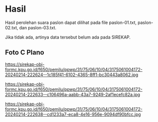 # Hasil

Hasil perolehan suara paslon dapat dilihat pada file paslon-01.txt, paslon-02.txt, dan paslon-03.txt.

Jika tidak ada, artinya data tersebut belum ada pada SIREKAP.

## Foto C Plano

https://sirekap-obj-formc.kpu.go.id/f650/pemilu/ppwp/31/75/06/10/04/3175061004172-20240214-222624--1c185f41-6102-4365-8ff1-bc30443a8062.jpg

https://sirekap-obj-formc.kpu.go.id/f650/pemilu/ppwp/31/75/06/10/04/3175061004172-20240214-222633--c106496a-aabb-43a7-9249-2af1ecefc82a.jpg

https://sirekap-obj-formc.kpu.go.id/f650/pemilu/ppwp/31/75/06/10/04/3175061004172-20240214-222638--cd1233a7-eca8-4e16-956e-9094df90bfcc.jpg
